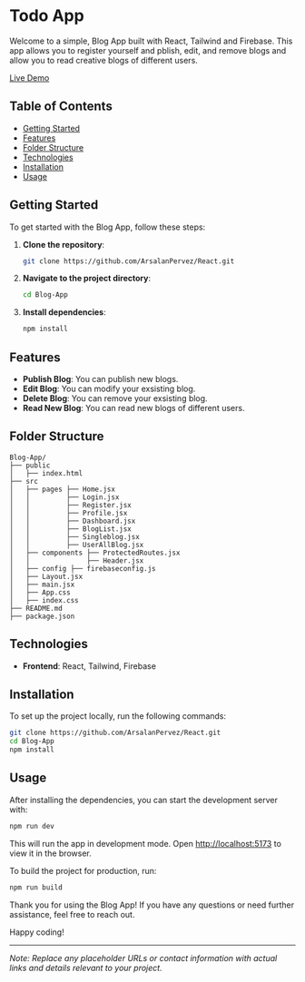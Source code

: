 # Todo App

Welcome to a simple, Blog App built with React, Tailwind and Firebase. This app allows you to register yourself and pblish, edit, and remove blogs and allow you to read creative blogs of different users.

[Live Demo](https://expertizo-react.web.app/)

## Table of Contents

- [Getting Started](#getting-started)
- [Features](#features)
- [Folder Structure](#folder-structure)
- [Technologies](#technologies)
- [Installation](#installation)
- [Usage](#usage)

## Getting Started

To get started with the Blog App, follow these steps:

1. **Clone the repository**:
    ```bash
    git clone https://github.com/ArsalanPervez/React.git
    ```

2. **Navigate to the project directory**:
    ```bash
    cd Blog-App
    ```

3. **Install dependencies**:
    ```bash
    npm install
    ```

## Features

- **Publish Blog**: You can publish new blogs.
- **Edit Blog**: You can modify your exsisting blog.
- **Delete Blog**: You can remove your exsisting blog.
- **Read New Blog**: You can read new blogs of different users.

## Folder Structure

```plaintext
Blog-App/
├── public
│   ├── index.html
├── src
│   ├── pages ├── Home.jsx
│   │         ├── Login.jsx
│   │         ├── Register.jsx
│   │         ├── Profile.jsx
│   │         ├── Dashboard.jsx
│   │         ├── BlogList.jsx
│   │         ├── Singleblog.jsx
│   │         ├── UserAllBlog.jsx
│   ├── components ├── ProtectedRoutes.jsx
│   │              ├── Header.jsx
│   ├── config ├── firebaseconfig.js
│   ├── Layout.jsx
│   ├── main.jsx
│   ├── App.css
│   ├── index.css
├── README.md
├── package.json
```


## Technologies

- **Frontend**: React, Tailwind, Firebase

## Installation

To set up the project locally, run the following commands:

```bash
git clone https://github.com/ArsalanPervez/React.git
cd Blog-App
npm install
```

## Usage

After installing the dependencies, you can start the development server with:

```bash
npm run dev
```

This will run the app in development mode. Open [http://localhost:5173](http://localhost:5173) to view it in the browser.

To build the project for production, run:

```bash
npm run build
```


Thank you for using the Blog App! If you have any questions or need further assistance, feel free to reach out.



Happy coding!

---

*Note: Replace any placeholder URLs or contact information with actual links and details relevant to your project.*
